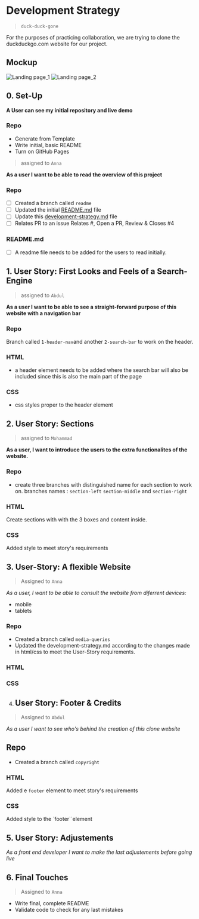# Development Strategy

> `duck-duck-gone`

For the purposes of practicing collaboration, we are trying to clone the duckduckgo.com website for our project. 

## Mockup

<!-- include a mockup for your project in this repository, and display it here -->
![Landing page_1](https://user-images.githubusercontent.com/45841105/83420768-6269c480-a427-11ea-9b0b-a4fa1f69b060.png)
![Landing page_2](https://user-images.githubusercontent.com/45841105/83420723-4f56f480-a427-11ea-924b-b72220e188bf.png)

## 0. Set-Up

__A User can see my initial repository and live demo__

### Repo

- Generate from Template
- Write initial, basic README
- Turn on GitHub Pages

> assigned to `Anna`

__As a user I want to be able to read the overview of this project__

### Repo

- [ ] Created a branch called  `readme`
- [ ] Updated the initial [README.md](README.md) file
- [ ] Update this [development-strategy.md](development-strategy.md) file
- [ ] Relates PR to an issue Relates #, Open a PR, Review & Closes #4

### README.md

- [ ] A readme file needs to be added for the users to read initially.

## 1. User Story: First Looks and Feels of a Search-Engine

> assigned to `Abdul`

__As a user I want to be able to see a straight-forward purpose of this website with a navigation bar__

### Repo

Branch called  `1-header-nav`and another `2-search-bar` to work on the header.

### HTML

- a header element needs to be added where the search bar will also be included since this is also the main part of the page 

### CSS

- css styles proper to the header element

## 2. User Story: Sections

> assigned to  `Mohammad`

__As a user, I want to introduce the users to the extra functionalites of the website.__ 

### Repo 

- create three branches with distinguished name for each section to work on.
branches names : `section-left` `section-middle` and `section-right`

### HTML 

Create sections with with the 3 boxes and content inside.

### CSS

Added style to meet story's requirements

## 3. User-Story: A flexible Website 

> Assigned to `Anna`

_As a user, I want to be able to consult the website from diferrent devices:_ 

- mobile
- tablets

### Repo

- Created a branch called `media-queries`
- Updated the development-strategy.md according to the changes made in html/css to meet the User-Story requirements.

### HTML

### CSS

4. ## User Story: Footer & Credits

> Assigned to `Abdul`

_As a user I want to see who's behind the creation of this clone website_

## Repo

- Created a branch called `copyright`

### HTML

Added e `footer` element to meet story's requirements

### CSS

Added style to the `footer``element

## 5. User Story: Adjustements

_As a front end developer I want to make the last adjustements before going live_ 

## 6. Final Touches

> Assigned to `Anna`

- Write final, complete README
- Validate code to check for any last mistakes
